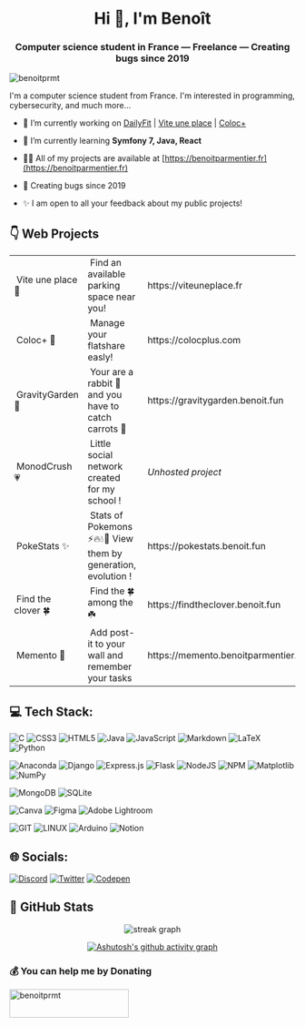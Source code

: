 <h1 align="center">Hi 👋, I'm Benoît</h1>
<h3 align="center">Computer science student in France — Freelance — Creating bugs since 2019</h3>


<p align="left"> <img src="https://komarev.com/ghpvc/?username=benoitprmt&label=Profile%20views&color=0e75b6&style=flat" alt="benoitprmt" /> </p>

I'm a computer science student from France. I'm interested in programming, cybersecurity, and much more...

- 🔭 I’m currently working on [DailyFit](https://dailyfit.fr) | [Vite une place](https://viteuneplace.fr) | [Coloc+](https://colocplus.com)

- 🌱 I’m currently learning **Symfony 7, Java, React**

- 👨‍💻 All of my projects are available at [https://benoitparmentier.fr](https://benoitparmentier.fr)

- 📅 Creating bugs since 2019
  
- ✨ I am open to all your feedback about my public projects!


## 👇 Web Projects
<table>
<tbody>
  <tr style="height: 23px;">
    <td style="height: 23px;">&nbsp;Vite une place 🚗</td>
    <td style="height: 23px;">&nbsp;Find an available parking space near you!</td>
    <td style="height: 23px;">&nbsp;https://viteuneplace.fr</td>
  </tr>
  <tr style="height: 23px;">
    <td style="height: 23px;">&nbsp;Coloc+ 🏡</td>
    <td style="height: 23px;">&nbsp;Manage your flatshare easly!</td>
    <td style="height: 23px;">&nbsp;https://colocplus.com</td>
  </tr>
  <tr style="height: 23.5px;">
    <td style="height: 23.5px;">&nbsp;GravityGarden 🥕</td>
    <td style="height: 23.5px;">&nbsp;Your are a rabbit 🐰 and you have to catch carrots 🥕</td>
    <td style="height: 23.5px;">&nbsp;https://gravitygarden.benoit.fun</td>
  </tr>
  <tr style="height: 23px;">
    <td style="height: 23px;">&nbsp;MonodCrush 💗</td>
    <td style="height: 23px;">&nbsp;Little social network created for&nbsp;my school !</td>
    <td style="height: 23px;">&nbsp;<i>Unhosted project</i></td>
  </tr>
  <tr style="height: 23px;">
    <td style="height: 23px;">&nbsp;PokeStats ✨</td>
    <td style="height: 23px;">&nbsp;Stats of Pokemons ⚡️🔥💧🍃 View them by generation, evolution !</td>
    <td style="height: 23px;">&nbsp;https://pokestats.benoit.fun</td>
  </tr>
  <tr style="height: 23px;">
    <td style="height: 23px;">&nbsp;Find the clover 🍀</td>
    <td style="height: 23px;">&nbsp;Find the 🍀 among the ☘️</td>
    <td style="height: 23px;">&nbsp;https://findtheclover.benoit.fun</td>
  </tr>
  <tr style="height: 23px;">
    <td style="height: 23px;">&nbsp;Memento 🧠</td>
    <td style="height: 23px;">&nbsp;Add post-it to your wall and remember your tasks</td>
    <td style="height: 23px;">&nbsp;https://memento.benoitparmentier.fr</td>
  </tr>
</tbody>
</table>
<!-- DivTable.com -->

## 💻 Tech Stack:
![C](https://img.shields.io/badge/c-%2300599C.svg?style=for-the-badge&logo=c&logoColor=white) ![CSS3](https://img.shields.io/badge/css3-%231572B6.svg?style=for-the-badge&logo=css3&logoColor=white) ![HTML5](https://img.shields.io/badge/html5-%23E34F26.svg?style=for-the-badge&logo=html5&logoColor=white) ![Java](https://img.shields.io/badge/java-%23ED8B00.svg?style=for-the-badge&logo=openjdk&logoColor=white) ![JavaScript](https://img.shields.io/badge/javascript-%23323330.svg?style=for-the-badge&logo=javascript&logoColor=%23F7DF1E) ![Markdown](https://img.shields.io/badge/markdown-%23000000.svg?style=for-the-badge&logo=markdown&logoColor=white) ![LaTeX](https://img.shields.io/badge/latex-%23008080.svg?style=for-the-badge&logo=latex&logoColor=white) ![Python](https://img.shields.io/badge/python-3670A0?style=for-the-badge&logo=python&logoColor=ffdd54) 

![Anaconda](https://img.shields.io/badge/Anaconda-%2344A833.svg?style=for-the-badge&logo=anaconda&logoColor=white) ![Django](https://img.shields.io/badge/django-%23092E20.svg?style=for-the-badge&logo=django&logoColor=white) ![Express.js](https://img.shields.io/badge/express.js-%23404d59.svg?style=for-the-badge&logo=express&logoColor=%2361DAFB) ![Flask](https://img.shields.io/badge/flask-%23000.svg?style=for-the-badge&logo=flask&logoColor=white) ![NodeJS](https://img.shields.io/badge/node.js-6DA55F?style=for-the-badge&logo=node.js&logoColor=white) ![NPM](https://img.shields.io/badge/NPM-%23CB3837.svg?style=for-the-badge&logo=npm&logoColor=white) ![Matplotlib](https://img.shields.io/badge/Matplotlib-%23ffffff.svg?style=for-the-badge&logo=Matplotlib&logoColor=black) ![NumPy](https://img.shields.io/badge/numpy-%23013243.svg?style=for-the-badge&logo=numpy&logoColor=white)

![MongoDB](https://img.shields.io/badge/MongoDB-%234ea94b.svg?style=for-the-badge&logo=mongodb&logoColor=white) ![SQLite](https://img.shields.io/badge/sqlite-%2307405e.svg?style=for-the-badge&logo=sqlite&logoColor=white)

![Canva](https://img.shields.io/badge/Canva-%2300C4CC.svg?style=for-the-badge&logo=Canva&logoColor=white) ![Figma](https://img.shields.io/badge/figma-%23F24E1E.svg?style=for-the-badge&logo=figma&logoColor=white) ![Adobe Lightroom](https://img.shields.io/badge/Adobe%20Lightroom-31A8FF.svg?style=for-the-badge&logo=Adobe%20Lightroom&logoColor=white)  

![GIT](https://img.shields.io/badge/Git-fc6d26?style=for-the-badge&logo=git&logoColor=white) ![LINUX](https://img.shields.io/badge/Linux-FCC624?style=for-the-badge&logo=linux&logoColor=black) ![Arduino](https://img.shields.io/badge/-Arduino-00979D?style=for-the-badge&logo=Arduino&logoColor=white) ![Notion](https://img.shields.io/badge/Notion-%23000000.svg?style=for-the-badge&logo=notion&logoColor=white)

## 🌐 Socials:

[![Discord](https://img.shields.io/badge/Discord-%237289DA.svg?style=for-the-badge&logo=discord&logoColor=white)](https://discord.gg/9nwspJE) [![Twitter](https://img.shields.io/badge/Twitter-%231DA1F2.svg?style=for-the-badge&logo=Twitter&logoColor=white)](https://twitter.com/BenoitDev_) [![Codepen](https://img.shields.io/badge/Codepen-000000?style=for-the-badge&logo=codepen&logoColor=white)](https://codepen.io/BenoitPrmt) 

## 📁 GitHub Stats

<div align="center">
  
  <img src="https://github-readme-stats.vercel.app/api/top-langs/?username=BenoitPrmt&theme=dark&hide_border=true&include_all_commits=true&count_private=true&layout=compact&hide=html" alt="streak graph"  />


[![Ashutosh's github activity graph](https://github-readme-activity-graph.vercel.app/graph?username=BenoitPrmt&theme=react-dark)](https://github.com/ashutosh00710/github-readme-activity-graph)

</div>

### 💰 You can help me by Donating
<p><a href="https://www.buymeacoffee.com/benoitprmt"> <img align="left" src="https://cdn.buymeacoffee.com/buttons/v2/default-yellow.png" height="50" width="210" alt="benoitprmt" /></a></p>
